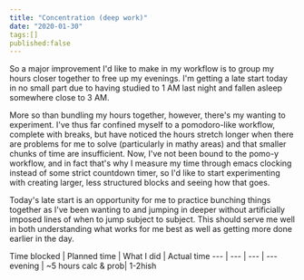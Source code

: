 ```yaml
---
title: "Concentration (deep work)"
date: "2020-01-30"
tags:[]
published:false
---
```


So a major improvement I'd like to make in my workflow is to group my hours closer together to free up my evenings. I'm getting a late start today in no small part due to having studied to 1 AM last night and fallen asleep somewhere close to 3 AM.

More so than bundling my hours together, however, there's my wanting to experiment. I've thus far confined myself to a pomodoro-like workflow, complete with breaks, but have noticed the hours stretch longer when there are problems for me to solve (particularly in mathy areas) and that smaller chunks of time are insufficient. Now, I've not been bound to the pomo-y workflow, and in fact that's why I measure my time through emacs clocking instead of some strict countdown timer, so I'd like to start experimenting with creating larger, less structured blocks and seeing how that goes.

Today's late start is an opportunity for me to practice bunching things together as I've been wanting to and jumping in deeper without artificially imposed lines of when to jump subject to subject. This should serve me well in both understanding what works for me best as well as getting more done earlier in the day.

Time blocked | Planned time        | What I did                                                                                  | Actual time
---          | ---                 | ---                                                                                         | ---             evening     | ~5 hours calc & prob| 1-2hish
